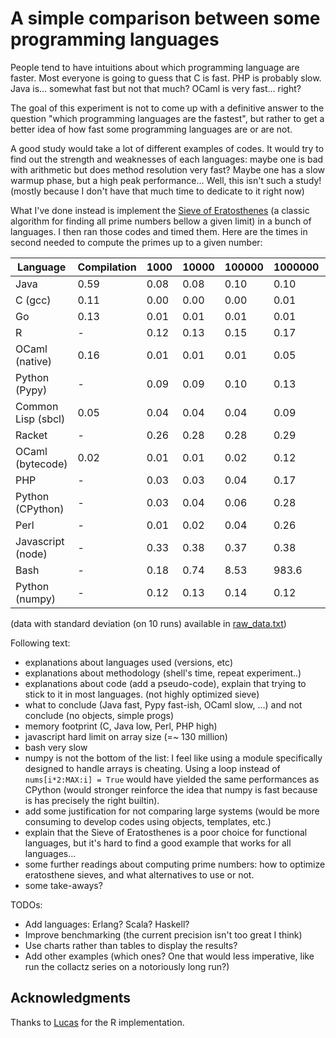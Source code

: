 A simple comparison between some programming languages
===

People tend to have intuitions about which programming language are
faster. Most everyone is going to guess that C is fast. PHP is
probably slow. Java is... somewhat fast but not that much? OCaml is
very fast... right?

The goal of this experiment is not to come up with a definitive answer
to the question "which programming languages are the fastest", but
rather to get a better idea of how fast some programming languages are
or are not.

A good study would take a lot of different examples of codes. It would
try to find out the strength and weaknesses of each languages: maybe
one is bad with arithmetic but does method resolution very fast? Maybe
one has a slow warmup phase, but a high peak performance... Well, this
isn't such a study! (mostly because I don't have that much time to
dedicate to it right now)

What I've done instead is implement the [Sieve of
Eratosthenes](https://en.wikipedia.org/wiki/Sieve_of_Eratosthenes) (a
classic algorithm for finding all prime numbers bellow a given limit)
in a bunch of languages. I then ran those codes and timed them. Here
are the times in second needed to compute the primes up to a given number:

| **Language**        | Compilation | 1000 | 10000 | 100000 | 1000000 | 10000000 | 100000000 | 1000000000 |
| ------------------- | ----------- | ---- | ----- | ------ | ------- | -------- | --------- | ---------- |
| Java                | 0.59        | 0.08 | 0.08  | 0.10   | 0.10    | 0.16     | 1.21      | **13**     |
| C (gcc)             | 0.11        | 0.00 | 0.00  | 0.00   | 0.01    | 0.06     | 1.10      | **13**     |
| Go                  | 0.13        | 0.01 | 0.01  | 0.01   | 0.01    | 0.06     | 1.18      | **15**     |
| R                   | -           | 0.12 | 0.13  | 0.15   | 0.17    | 0.67     | 6.57      | **76**     |
| OCaml (native)      | 0.16        | 0.01 | 0.01  | 0.01   | 0.05    | 0.71     | 11.71     | **132**    |
| Python (Pypy)       | -           | 0.09 | 0.09  | 0.10   | 0.13    | 0.81     | 12.09     | **136**    |
| Common Lisp (sbcl)  | 0.05        | 0.04 | 0.04  | 0.04   | 0.09    | 0.79     | 12.37     | **149**    |
| Racket              | -           | 0.26 | 0.28  | 0.28   | 0.29    | 1.01     | 13.60     | **152**    |
| OCaml (bytecode)    | 0.02        | 0.01 | 0.01  | 0.02   | 0.12    | 1.18     | 15.33     | **175**    |
| PHP                 | -           | 0.03 | 0.03  | 0.04   | 0.17    | 2.27     | 24.03     | **280**    |
| Python (CPython)    | -           | 0.03 | 0.04  | 0.06   | 0.28    | 2.80     | 31.89     | **334**    |
| Perl                | -           | 0.01 | 0.02  | 0.04   | 0.26    | 3.84     | 43.51     | **507**    |
| Javascript (node)   | -           | 0.33 | 0.38  | 0.37   | 0.38    | 0.90     | 9.00      | **-**      |
| Bash                | -           | 0.18 | 0.74  | 8.53   | 983.6   | -        | -         | **-**      |
| Python (numpy)      | -           | 0.12 | 0.13  | 0.14   | 0.12    | 0.17     | 1.15      | **13**     |

(data with standard deviation (on 10 runs) available in [raw_data.txt](raw_data.txt))

Following text:

 - explanations about languages used (versions, etc)
 - explanations about methodology (shell's time, repeat experiment..)
 - explanations about code (add a pseudo-code), explain that trying to stick to it in most languages. (not highly optimized sieve)
 - what to conclude (Java fast, Pypy fast-ish, OCaml slow, ...) and not conclude (no objects, simple progs)
 - memory footprint (C, Java low, Perl, PHP high)
 - javascript hard limit on array size (=~ 130 million)
 - bash very slow
 - numpy is not the bottom of the list: I feel like using a module specifically designed to handle arrays is cheating. Using a loop instead of `nums[i*2:MAX:i] = True` would have yielded the same performances as CPython (would stronger reinforce the idea that numpy is fast because is has precisely the right builtin).
 - add some justification for not comparing large systems (would be more consuming to develop codes using objects, templates, etc.)
 - explain that the Sieve of Eratosthenes is a poor choice for functional languages, but it's hard to find a good example that works for all languages...
 - some further readings about computing prime numbers: how to optimize eratosthene sieves, and what alternatives to use or not.
 - some take-aways?

TODOs:

 - Add languages: Erlang? Scala? Haskell?
 - Improve benchmarking (the current precision isn't too great I think)
 - Use charts rather than tables to display the results?
 - Add other examples (which ones? One that would less imperative, like run the collactz series on a notoriously long run?)


## Acknowledgments

Thanks to [Lucas](https://github.com/lpeak) for the R implementation.
